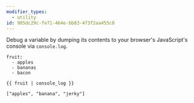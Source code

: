 ```yaml
---
modifier_types:
  - utility
id: 985dc29c-fe71-464e-bb83-4f3f2aa455c0
---
```

Debug a variable by dumping its contents to your browser's JavaScript's console via `console.log`.

```.language-yaml
fruit:
  - apples
  - bananas
  - bacon
```

```
{{ fruit | console_log }}
```

```.language-javascript
["apples", "banana", "jerky"]
```


